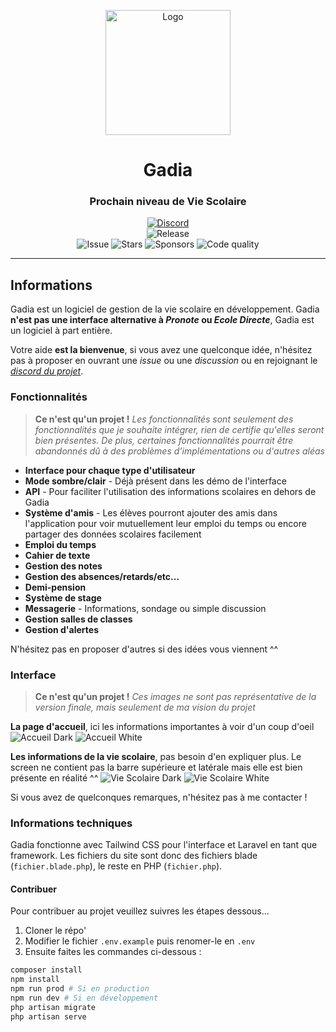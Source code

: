<p align="center">
  <img width="200" src="https://gadia.valbion.com/assets/img/logo_color.svg" alt="Logo">
  <h1 align="center">Gadia</h1>
  <h3 align="center">Prochain niveau de Vie Scolaire</h3>
</p>
<p align="center">
    <a href="http://discord.gadia.valbion.com"><img alt="Discord" src="https://img.shields.io/discord/861887344482844672?color=5865F2&label=Rejoignez%20notre%20Discord&logo=discord&logoColor=fff&style=for-the-badge"></a><br/>
  <img src="https://img.shields.io/github/v/release/ValbionGroup/Gadia?label=Version&color=Green&style=for-the-badge" alt="Release"><br/>
  <img src="https://img.shields.io/github/issues/ValbionGroup/Gadia?style=flat-square" alt="Issue">
  <img src="https://img.shields.io/github/stars/ValbionGroup/Gadia?color=dark%20green&style=flat-square" alt="Stars">
  <img src="https://img.shields.io/github/sponsors/ValbionGroup?style=flat-square" alt="Sponsors">
  <img src="https://img.shields.io/codefactor/grade/github/ValbionGroup/Gadia/master?style=flat-square" alt="Code quality">
</p>

---
## Informations

Gadia est un logiciel de gestion de la vie scolaire en développement. Gadia **n'est pas une interface alternative à *Pronote* ou *Ecole Directe***, Gadia est un logiciel à part entière.

Votre aide **est la bienvenue**, si vous avez une quelconque idée, n'hésitez pas à proposer en ouvrant une *issue* ou une *discussion* ou en rejoignant le [*discord du projet*](http://discord.gadia.valbion.com/).

### Fonctionnalités

> **Ce n'est qu'un projet !** *Les fonctionnalités sont seulement des fonctionnalités que je souhaite intégrer, rien de certifie qu'elles seront bien présentes. De plus, certaines fonctionnalités pourrait être abandonnés dû à des problèmes d'implémentations ou d'autres aléas*

* **Interface pour chaque type d'utilisateur**
* **Mode sombre/clair** - Déjà présent dans les démo de l'interface
* **API** - Pour faciliter l'utilisation des informations scolaires en dehors de Gadia
* **Système d'amis** - Les élèves pourront ajouter des amis dans l'application pour voir mutuellement leur emploi du temps ou encore partager des données scolaires facilement
* **Emploi du temps**
* **Cahier de texte**
* **Gestion des notes**
* **Gestion des absences/retards/etc...**
* **Demi-pension**
* **Système de stage**
* **Messagerie** - Informations, sondage ou simple discussion
* **Gestion salles de classes**
* **Gestion d'alertes**

N'hésitez pas en proposer d'autres si des idées vous viennent ^^

### Interface

> **Ce n'est qu'un projet !** *Ces images ne sont pas représentative de la version finale, mais seulement de ma vision du projet*

**La page d'accueil**, ici les informations importantes à voir d'un coup d'oeil
![Accueil Dark](https://upload.valbion.com/img/gadia/screens/v1/dashboard_dark.png)
![Accueil White](https://upload.valbion.com/img/gadia/screens/v1/dashboard_white.png)

**Les informations de la vie scolaire**, pas besoin d'en expliquer plus. Le screen ne contient pas la barre supérieure et latérale mais elle est bien présente en réalité ^^
![Vie Scolaire Dark](https://upload.valbion.com/img/gadia/screens/v1/viesco_dark.png)
![Vie Scolaire White](https://upload.valbion.com/img/gadia/screens/v1/viesco_white.png)

Si vous avez de quelconques remarques, n'hésitez pas à me contacter !

### Informations techniques

Gadia fonctionne avec Tailwind CSS pour l'interface et Laravel en tant que framework. Les fichiers du site sont donc des fichiers blade (`fichier.blade.php`), le reste en PHP (`fichier.php`).

#### Contribuer

Pour contribuer au projet veuillez suivres les étapes dessous...

1. Cloner le répo'
2. Modifier le fichier `.env.example` puis renomer-le en `.env`
3. Ensuite faites les commandes ci-dessous :
```bash
composer install
npm install
npm run prod # Si en production
npm run dev # Si en développement
php artisan migrate
php artisan serve
```
